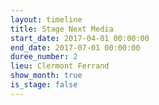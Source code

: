 ```yaml
---
layout: timeline
title: Stage Next Media
start_date: 2017-04-01 00:00:00
end_date: 2017-07-01 00:00:00
duree_number: 2
lieu: Clermont Ferrand
show_month: true
is_stage: false
---
```

